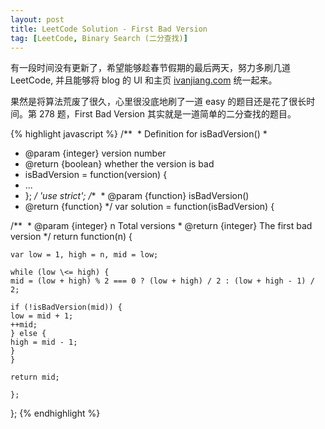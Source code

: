```yaml
---
layout: post
title: LeetCode Solution - First Bad Version
tag: [LeetCode, Binary Search (二分查找)]
---
```

有一段时间没有更新了，希望能够趁春节假期的最后两天，努力多刷几道 LeetCode, 并且能够将 blog 的 UI 和主页 [ivanjiang.com][1] 统一起来。

果然是将算法荒废了很久，心里很没底地刷了一道 easy 的题目还是花了很长时间。第 278 题，First Bad Version 其实就是一道简单的二分查找的题目。

{% highlight javascript %}
/**  * Definition for isBadVersion()
 * 
 * @param {integer} version number
 * @return {boolean} whether the version is bad
 * isBadVersion = function(version) {
 * ...
 * };
 */
'use strict';
/**  * @param {function} isBadVersion()
 * @return {function}
 */
var solution = function(isBadVersion) {

/**  * @param {integer} n Total versions
	 * @return {integer} The first bad version
	 */
	return function(n) {

	var low = 1, high = n, mid = low;

	while (low \<= high) {
	mid = (low + high) % 2 === 0 ? (low + high) / 2 : (low + high - 1) / 2;

	if (!isBadVersion(mid)) {
	low = mid + 1;
	++mid;
	} else {
	high = mid - 1;
	}
	}

	return mid;

	};
};
{% endhighlight %}

[1]:	http://ivanjiang.com "ivanjiang.com"